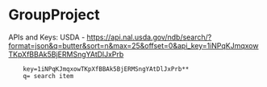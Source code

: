 # GroupProject

APIs and Keys:
    USDA -
       https://api.nal.usda.gov/ndb/search/?format=json&q=butter&sort=n&max=25&offset=0&api_key=1iNPqKJmqxowTKpXfBBAk5BjERMSngYAtDlJxPrb 

        key=1iNPqKJmqxowTKpXfBBAk5BjERMSngYAtDlJxPrb**
        q= search item